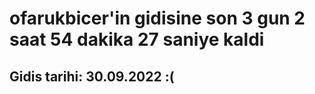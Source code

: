 # ofarukbicer'in gidisine son 3 gun 2 saat 54 dakika 27 saniye kaldi

## Gidis tarihi: 30.09.2022 :(